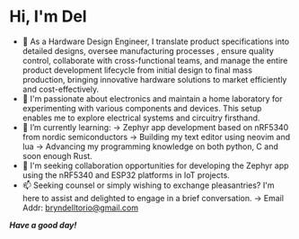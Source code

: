 # Hi, I'm Del

- 👋 As a Hardware Design Engineer, I translate product specifications into detailed designs, oversee manufacturing processes , ensure quality control, collaborate with cross-functional teams, and manage the entire product development lifecycle
     from initial design to final mass production, bringing innovative hardware solutions to market efficiently and
     cost-effectively.
- 👀 I'm passionate about electronics and maintain a home laboratory for experimenting with various components and devices.
     This setup enables me to explore electrical systems and circuitry firsthand.
- 🌱 I’m currently learning:
    -> Zephyr app development based on nRF5340 from nordic semiconductors
    -> Building my text editor using neovim and lua
    -> Advancing my programming knowledge on both python, C and soon enough Rust.
- 💞️ I'm seeking collaboration opportunities for developing the Zephyr app using the nRF5340 and ESP32 platforms in IoT
     projects.
- 📫 Seeking counsel or simply wishing to exchange pleasantries? I'm here to assist and delighted to engage in a brief
     conversation.
    -> Email Addr: bryndelltorio@gmail.com

***Have a good day!***

<!---
BryndellTorio/BryndellTorio is a ✨ special ✨ repository because its `README.md` (this file) appears on your GitHub profile.
You can click the Preview link to take a look at your changes.
--->

